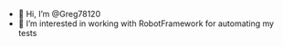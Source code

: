 - 👋 Hi, I’m @Greg78120
- 👀 I’m interested in working with RobotFramework for automating my tests


<!---
Greg78120/Greg78120 is a ✨ special ✨ repository because its `README.md` (this file) appears on your GitHub profile.
You can click the Preview link to take a look at your changes.
--->
